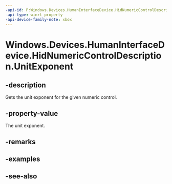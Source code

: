 ```yaml
---
-api-id: P:Windows.Devices.HumanInterfaceDevice.HidNumericControlDescription.UnitExponent
-api-type: winrt property
-api-device-family-note: xbox
---
```


<!-- Property syntax
public uint UnitExponent { get; }
-->

# Windows.Devices.HumanInterfaceDevice.HidNumericControlDescription.UnitExponent

## -description

Gets the unit exponent for the given numeric control.

## -property-value

The unit exponent.

## -remarks

## -examples

## -see-also
